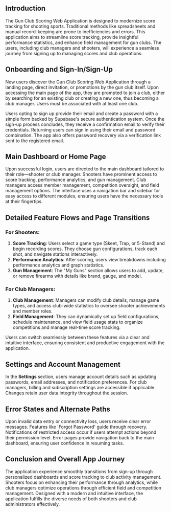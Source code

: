 ## Introduction

The Gun Club Scoring Web Application is designed to modernize score tracking for shooting sports. Traditional methods like spreadsheets and manual record-keeping are prone to inefficiencies and errors. This application aims to streamline score tracking, provide insightful performance statistics, and enhance field management for gun clubs. The users, including club managers and shooters, will experience a seamless journey from signing up to managing scores and club operations.

## Onboarding and Sign-In/Sign-Up

New users discover the Gun Club Scoring Web Application through a landing page, direct invitation, or promotions by the gun club itself. Upon accessing the main page of the app, they are prompted to join a club, either by searching for an existing club or creating a new one, thus becoming a club manager. Users must be associated with at least one club.

Users opting to sign up provide their email and create a password with a simple form backed by Supabase's secure authentication system. Once the sign-up process concludes, they receive a confirmation email to verify their credentials. Returning users can sign in using their email and password combination. The app also offers password recovery via a verification link sent to the registered email.

## Main Dashboard or Home Page

Upon successful login, users are directed to the main dashboard tailored to their role—shooter or club manager. Shooters have prominent access to score tracking, performance analytics, and gun management. Club managers access member management, competition oversight, and field management options. The interface uses a navigation bar and sidebar for easy access to different modules, ensuring users have the necessary tools at their fingertips.

## Detailed Feature Flows and Page Transitions

### For Shooters:

1.  **Score Tracking**: Users select a game type (Skeet, Trap, or 5-Stand) and begin recording scores. They choose gun configurations, track each shot, and navigate stations interactively.
2.  **Performance Analytics**: After scoring, users view breakdowns including performance analytics and graph statistics.
3.  **Gun Management**: The "My Guns" section allows users to add, update, or remove firearms with details like brand, gauge, and model.

### For Club Managers:

1.  **Club Management**: Managers can modify club details, manage game types, and access club-wide statistics to oversee shooter achievements and member roles.
2.  **Field Management**: They can dynamically set up field configurations, schedule maintenance, and view field usage stats to organize competitions and manage real-time score tracking.

Users can switch seamlessly between these features via a clear and intuitive interface, ensuring consistent and productive engagement with the application.

## Settings and Account Management

In the **Settings** section, users manage account details such as updating passwords, email addresses, and notification preferences. For club managers, billing and subscription settings are accessible if applicable. Changes retain user data integrity throughout the session.

## Error States and Alternate Paths

Upon invalid data entry or connectivity loss, users receive clear error messages. Features like 'Forgot Password' guide through recovery. Notifications of restricted access occur if users attempt actions beyond their permission level. Error pages provide navigation back to the main dashboard, ensuring user confidence in resuming tasks.

## Conclusion and Overall App Journey

The application experience smoothly transitions from sign-up through personalized dashboards and score tracking to club activity management. Shooters focus on enhancing their performance through analytics, while club managers optimize operations through efficient field and competition management. Designed with a modern and intuitive interface, the application fulfills the diverse needs of both shooters and club administrators effectively.
